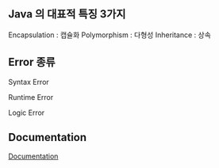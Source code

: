 ## Java 의 대표적 특징 3가지  

Encapsulation : 캡슐화 
Polymorphism : 다형성 
Inheritance : 상속

## Error 종류 

Syntax Error

Runtime Error

Logic Error

## Documentation 

[Documentation](https://docs.oracle.com/javase/7/docs/api/)
